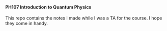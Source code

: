 #### PH107 Introduction to Quantum Physics
This repo contains the notes I made while I was a TA for the course. I hope they come in handy.

